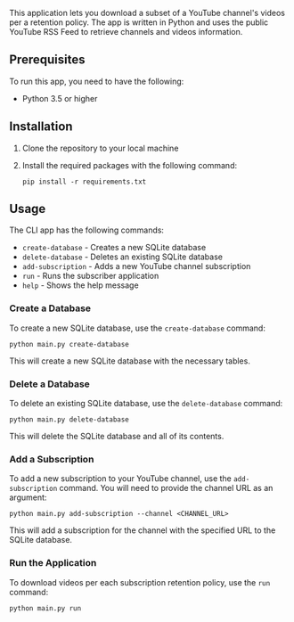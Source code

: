 This application lets you download a subset of a YouTube channel's videos per a retention policy. The app is written in Python and uses the public YouTube RSS Feed to retrieve channels and videos information.

## Prerequisites

To run this app, you need to have the following:

- Python 3.5 or higher

## Installation

1. Clone the repository to your local machine
2. Install the required packages with the following command:

   ```
   pip install -r requirements.txt
   ```

## Usage

The CLI app has the following commands:

- `create-database` - Creates a new SQLite database
- `delete-database` - Deletes an existing SQLite database
- `add-subscription` - Adds a new YouTube channel subscription
- `run` - Runs the subscriber application
- `help` - Shows the help message


### Create a Database

To create a new SQLite database, use the `create-database` command:

```
python main.py create-database
```

This will create a new SQLite database with the necessary tables.

### Delete a Database

To delete an existing SQLite database, use the `delete-database` command:

```
python main.py delete-database
```

This will delete the SQLite database and all of its contents.

### Add a Subscription

To add a new subscription to your YouTube channel, use the `add-subscription` command. You will need to provide the
channel URL as an argument:

```
python main.py add-subscription --channel <CHANNEL_URL>
```

This will add a subscription for the channel with the specified URL to the SQLite database.

### Run the Application

To download videos per each subscription retention policy, use the `run` command:

```
python main.py run
```
